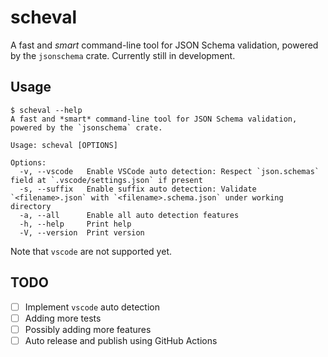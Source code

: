 # scheval

A fast and *smart* command-line tool for JSON Schema validation, powered by the `jsonschema` crate. Currently still in development.

## Usage

```shell
$ scheval --help
A fast and *smart* command-line tool for JSON Schema validation, powered by the `jsonschema` crate.

Usage: scheval [OPTIONS]

Options:
  -v, --vscode   Enable VSCode auto detection: Respect `json.schemas` field at `.vscode/settings.json` if present
  -s, --suffix   Enable suffix auto detection: Validate `<filename>.json` with `<filename>.schema.json` under working directory
  -a, --all      Enable all auto detection features
  -h, --help     Print help
  -V, --version  Print version
```

Note that `vscode` are not supported yet.

## TODO

- [ ] Implement `vscode` auto detection
- [ ] Adding more tests
- [ ] Possibly adding more features
- [ ] Auto release and publish using GitHub Actions
